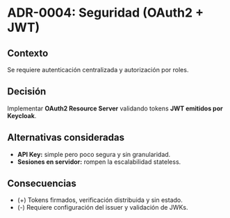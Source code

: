 # ADR-0004: Seguridad (OAuth2 + JWT)


## Contexto
Se requiere autenticación centralizada y autorización por roles.


## Decisión
Implementar **OAuth2 Resource Server** validando tokens **JWT emitidos por Keycloak**.


## Alternativas consideradas
- **API Key:** simple pero poco segura y sin granularidad.
- **Sesiones en servidor:** rompen la escalabilidad stateless.


## Consecuencias
- (+) Tokens firmados, verificación distribuida y sin estado.
- (-) Requiere configuración del issuer y validación de JWKs.